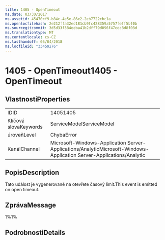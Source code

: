```yaml
---
title: 1405 - OpenTimeout
ms.date: 03/30/2017
ms.assetid: 45470cf9-b84c-4e5e-86e2-2eb7722cbc1a
ms.openlocfilehash: 2e212ffa32ed181cb9fc428359a5757feff5bf0b
ms.sourcegitcommit: 3d5d33f384eeba41b2dff79d096f47ccc8d8f03d
ms.translationtype: MT
ms.contentlocale: cs-CZ
ms.lasthandoff: 05/04/2018
ms.locfileid: "33459276"
---
```

# <a name="1405---opentimeout"></a><span data-ttu-id="fe5cb-102">1405 - OpenTimeout</span><span class="sxs-lookup"><span data-stu-id="fe5cb-102">1405 - OpenTimeout</span></span>
## <a name="properties"></a><span data-ttu-id="fe5cb-103">Vlastnosti</span><span class="sxs-lookup"><span data-stu-id="fe5cb-103">Properties</span></span>  
  
|||  
|-|-|  
|<span data-ttu-id="fe5cb-104">ID</span><span class="sxs-lookup"><span data-stu-id="fe5cb-104">ID</span></span>|<span data-ttu-id="fe5cb-105">1405</span><span class="sxs-lookup"><span data-stu-id="fe5cb-105">1405</span></span>|  
|<span data-ttu-id="fe5cb-106">Klíčová slova</span><span class="sxs-lookup"><span data-stu-id="fe5cb-106">Keywords</span></span>|<span data-ttu-id="fe5cb-107">ServiceModel</span><span class="sxs-lookup"><span data-stu-id="fe5cb-107">ServiceModel</span></span>|  
|<span data-ttu-id="fe5cb-108">úroveň</span><span class="sxs-lookup"><span data-stu-id="fe5cb-108">Level</span></span>|<span data-ttu-id="fe5cb-109">Chyba</span><span class="sxs-lookup"><span data-stu-id="fe5cb-109">Error</span></span>|  
|<span data-ttu-id="fe5cb-110">Kanál</span><span class="sxs-lookup"><span data-stu-id="fe5cb-110">Channel</span></span>|<span data-ttu-id="fe5cb-111">Microsoft-Windows-Application Server-Applications/Analytic</span><span class="sxs-lookup"><span data-stu-id="fe5cb-111">Microsoft-Windows-Application Server-Applications/Analytic</span></span>|  
  
## <a name="description"></a><span data-ttu-id="fe5cb-112">Popis</span><span class="sxs-lookup"><span data-stu-id="fe5cb-112">Description</span></span>  
 <span data-ttu-id="fe5cb-113">Tato událost je vygenerované na otevřete časový limit.</span><span class="sxs-lookup"><span data-stu-id="fe5cb-113">This event is emitted on open timeout.</span></span>  
  
## <a name="message"></a><span data-ttu-id="fe5cb-114">Zpráva</span><span class="sxs-lookup"><span data-stu-id="fe5cb-114">Message</span></span>  
 <span data-ttu-id="fe5cb-115">1%</span><span class="sxs-lookup"><span data-stu-id="fe5cb-115">1%</span></span>  
  
## <a name="details"></a><span data-ttu-id="fe5cb-116">Podrobnosti</span><span class="sxs-lookup"><span data-stu-id="fe5cb-116">Details</span></span>
